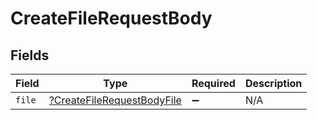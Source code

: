 # CreateFileRequestBody


## Fields

| Field                                                                              | Type                                                                               | Required                                                                           | Description                                                                        |
| ---------------------------------------------------------------------------------- | ---------------------------------------------------------------------------------- | ---------------------------------------------------------------------------------- | ---------------------------------------------------------------------------------- |
| `file`                                                                             | [?CreateFileRequestBodyFile](../../models/operations/CreateFileRequestBodyFile.md) | :heavy_minus_sign:                                                                 | N/A                                                                                |